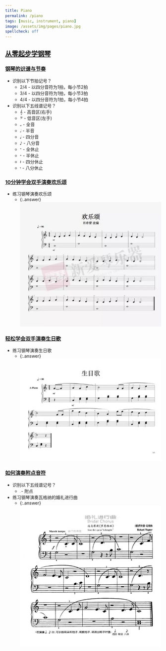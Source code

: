 ```yaml
---
title: Piano
permalink: /piano
tags: [music, instrument, piano]
image: /assets/img/pages/piano.jpg
spellcheck: off
---
```


## [从零起步学钢琴](https://www.bilibili.com/video/BV1R4411j7v5)

### [钢琴的识谱与节奏](https://www.bilibili.com/video/BV1R4411j7v5?p=2)

* 识别以下节拍记号？
  * 2/4 - 以四分音符为1拍，每小节2拍
  * 3/4 - 以四分音符为1拍，每小节3拍
  * 4/4 - 以四分音符为1拍，每小节4拍
* 识别以下五线谱记号？
  * &#119070; - 高音区(右手)
  * &#119074; - 低音区(左手)
  * &#119133; - 全音
  * &#119134; - 半音
  * &#119135; - 四分音
  * &#119136; - 八分音
  * &#119099; - 全休止
  * &#119100; - 半休止
  * &#119101; - 四分休止
  * &#119102; - 八分休止

### [10分钟学会双手演奏欢乐颂](https://www.bilibili.com/video/BV1R4411j7v5?p=3)

* 练习钢琴演奏欢乐颂
  * {:.answer} ![ode-an-die-freude](/assets/img/pages/piano/ode-an-die-freude.png)

### [轻松学会双手演奏生日歌](https://www.bilibili.com/video/BV1R4411j7v5?p=6)

* 练习钢琴演奏生日歌
  * {:.answer} ![happy-birthday](/assets/img/pages/piano/happy-birthday.png)

### [如何演奏附点音符](https://www.bilibili.com/video/BV1R4411j7v5?p=7)

* 识别以下五线谱记号？
  * &#119149; - 附点  
* 练习钢琴演奏瓦格纳的婚礼进行曲
  * {:.answer} ![bridal-chorus](/assets/img/pages/piano/bridal-chorus.png)
